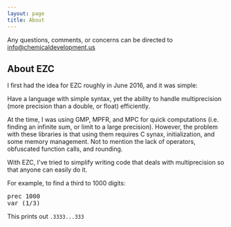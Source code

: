 ```yaml
---
layout: page
title: About
---
```


<p class="message">
  Any questions, comments, or concerns can be directed to <a href="mailto:info@chemicaldevelopment.us">info@chemicaldevelopment.us</a>
</p>

## About EZC

I first had the idea for EZC roughly in June 2016, and it was simple: 

Have a language with simple syntax, yet the ability to handle multiprecision (more precision than a double, or float) efficiently.


At the time, I was using GMP, MPFR, and MPC for quick computations (i.e. finding an infinite sum, or limit to a large precision). However, the problem with these libraries is that using them requires C synax, initialization, and some memory management. Not to mention the lack of operators, obfuscated function calls, and rounding.

With EZC, I've tried to simplify writing code that deals with multiprecision so that anyone can easily do it.

For example, to find a third to 1000 digits:

<pre>
prec 1000
var (1/3)
</pre>

This prints out `.3333...333`


